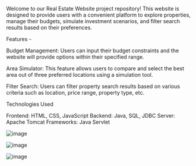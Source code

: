 Welcome to our Real Estate Website project repository! This website is designed to provide users with a convenient platform to explore properties, manage their budgets, simulate investment scenarios, and filter search results based on their preferences.

Features -

Budget Management: Users can input their budget constraints and the website will provide options within their specified range.

Area Simulator: This feature allows users to compare and select the best area out of three preferred locations using a simulation tool.

Filter Search: Users can filter property search results based on various criteria such as location, price range, property type, etc.

Technologies Used

Frontend: HTML, CSS, JavaScript
Backend: Java, SQL, JDBC
Server: Apache Tomcat
Frameworks: Java Servlet

![image](https://github.com/khushipatel1510/ApnaGhar---Real-Estate-Website/assets/168915185/d915aadb-793d-4bf7-a1af-3337977b1ead)


![image](https://github.com/khushipatel1510/ApnaGhar---Real-Estate-Website/assets/168915185/1686d89b-4783-4851-9bcd-68c04254b2c9)


![image](https://github.com/khushipatel1510/ApnaGhar---Real-Estate-Website/assets/168915185/f8a0db21-4227-4d83-91c5-9a8a2c9fe585)



